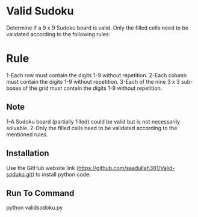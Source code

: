 # Valid Sudoku

Determine if a 9 x 9 Sudoku board is valid. Only the filled cells need to be validated according to the following rules:

# Rule

1-Each row must contain the digits 1-9 without repetition.
2-Each column must contain the digits 1-9 without repetition.
3-Each of the nine 3 x 3 sub-boxes of the grid must contain the digits 1-9 without repetition.

## Note
1-A Sudoku board (partially filled) could be valid but is not necessarily solvable.
2-Only the filled cells need to be validated according to the mentioned rules.

## Installation

Use the GitHub website link (https://github.com/saadullah381/Valid-soduko.git) to install python code.

## Run To Command
python validsodoku.py
